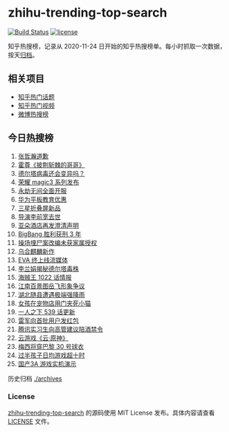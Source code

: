 # zhihu-trending-top-search

[![Build Status](https://github.com/justjavac/zhihu-trending-top-search/workflows/ci/badge.svg?branch=main)](https://github.com/justjavac/zhihu-trending-top-search/actions)
[![license](https://img.shields.io/github/license/justjavac/zhihu-trending-top-search)](https://github.com/justjavac/zhihu-trending-top-search/blob/main/LICENSE)

知乎热搜榜，记录从 2020-11-24 日开始的知乎热搜榜单。每小时抓取一次数据，按天[归档](./archives)。

## 相关项目

- [知乎热门话题](https://github.com/justjavac/zhihu-trending-hot-questions)
- [知乎热门视频](https://github.com/justjavac/zhihu-trending-hot-video)
- [微博热搜榜](https://github.com/justjavac/weibo-trending-hot-search)

## 今日热搜榜

<!-- BEGIN -->
<!-- 最后更新时间 Fri Aug 13 2021 19:05:02 GMT+0800 (China Standard Time) -->

1. [张哲瀚道歉](https://www.zhihu.com/search?q=张哲瀚)
1. [霍尊《披荆斩棘的哥哥》](https://www.zhihu.com/search?q=霍尊)
1. [德尔塔病毒还会变异吗？](https://www.zhihu.com/search?q=德尔塔)
1. [荣耀 magic3 系列发布](https://www.zhihu.com/search?q=荣耀手机)
1. [永劫无间全面开服](https://www.zhihu.com/search?q=永劫无间)
1. [华为平板教育优惠](https://www.zhihu.com/search?q=华为平板)
1. [三星折叠屏新品](https://www.zhihu.com/search?q=三星折叠屏)
1. [导演李前宽去世](https://www.zhihu.com/search?q=李前宽)
1. [亚朵酒店再发澄清声明](https://www.zhihu.com/search?q=亚朵)
1. [BigBang 胜利获刑 3 年](https://www.zhihu.com/search?q=胜利被捕)
1. [操场埋尸案改编未获家属授权](https://www.zhihu.com/search?q=操场埋尸案)
1. [乌合麒麟新作](https://www.zhihu.com/search?q=乌合麒麟)
1. [EVA 终上线流媒体](https://www.zhihu.com/search?q=eva)
1. [李兰娟揭秘德尔塔毒株](https://www.zhihu.com/search?q=德尔塔)
1. [海贼王 1022 话情报](https://www.zhihu.com/search?q=海贼王)
1. [江南百景图岳飞形象争议](https://www.zhihu.com/search?q=江南百景图)
1. [湖北随县遭遇极端强降雨](https://www.zhihu.com/search?q=湖北暴雨)
1. [女孩在宠物店用门夹死小猫](https://www.zhihu.com/search?q=女孩虐猫)
1. [一人之下 539 话更新](https://www.zhihu.com/search?q=一人之下)
1. [雷军向首批用户发红包](https://www.zhihu.com/search?q=雷军)
1. [腾讯实习生向高管建议陪酒禁令](https://www.zhihu.com/search?q=腾讯实习生)
1. [云游戏《云·原神》](https://www.zhihu.com/search?q=原神)
1. [梅西将穿巴黎 30 号球衣](https://www.zhihu.com/search?q=梅西)
1. [过半孩子日均游戏超十时](https://www.zhihu.com/search?q=网络游戏)
1. [国产3A 游戏实机演示](https://www.zhihu.com/search?q=神舞幻想·妄之生)

<!-- END -->

历史归档 [./archives](./archives)

### License

[zhihu-trending-top-search](https://github.com/justjavac/zhihu-trending-top-search)
的源码使用 MIT License 发布。具体内容请查看 [LICENSE](./LICENSE) 文件。
